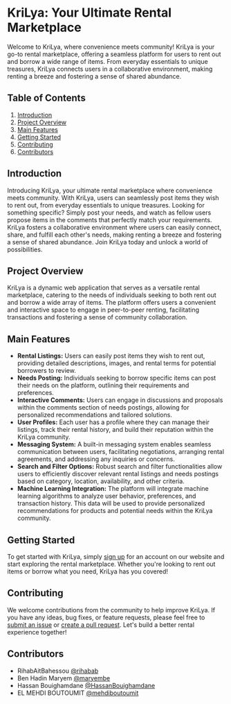# KriLya: Your Ultimate Rental Marketplace

Welcome to KriLya, where convenience meets community! KriLya is your go-to rental marketplace, offering a seamless platform for users to rent out and borrow a wide range of items. From everyday essentials to unique treasures, KriLya connects users in a collaborative environment, making renting a breeze and fostering a sense of shared abundance.

## Table of Contents
1. [Introduction](#introduction)
2. [Project Overview](#project-overview)
3. [Main Features](#main-features)
4. [Getting Started](#getting-started)
5. [Contributing](#contributing)
6. [Contributors](#contributors)

## Introduction
Introducing KriLya, your ultimate rental marketplace where convenience meets community. With KriLya, users can seamlessly post items they wish to rent out, from everyday essentials to unique treasures. Looking for something specific? Simply post your needs, and watch as fellow users propose items in the comments that perfectly match your requirements. KriLya fosters a collaborative environment where users can easily connect, share, and fulfill each other's needs, making renting a breeze and fostering a sense of shared abundance. Join KriLya today and unlock a world of possibilities.

## Project Overview
KriLya is a dynamic web application that serves as a versatile rental marketplace, catering to the needs of individuals seeking to both rent out and borrow a wide array of items. The platform offers users a convenient and interactive space to engage in peer-to-peer renting, facilitating transactions and fostering a sense of community collaboration.

## Main Features
- **Rental Listings:** Users can easily post items they wish to rent out, providing detailed descriptions, images, and rental terms for potential borrowers to review.
- **Needs Posting:** Individuals seeking to borrow specific items can post their needs on the platform, outlining their requirements and preferences.
- **Interactive Comments:** Users can engage in discussions and proposals within the comments section of needs postings, allowing for personalized recommendations and tailored solutions.
- **User Profiles:** Each user has a profile where they can manage their listings, track their rental history, and build their reputation within the KriLya community.
- **Messaging System:** A built-in messaging system enables seamless communication between users, facilitating negotiations, arranging rental agreements, and addressing any inquiries or concerns.
- **Search and Filter Options:** Robust search and filter functionalities allow users to efficiently discover relevant rental listings and needs postings based on category, location, availability, and other criteria.
- **Machine Learning Integration:** The platform will integrate machine learning algorithms to analyze user behavior, preferences, and transaction history. This data will be used to provide personalized recommendations for products and potential needs within the KriLya community.

## Getting Started
To get started with KriLya, simply [sign up](#) for an account on our website and start exploring the rental marketplace. Whether you're looking to rent out items or borrow what you need, KriLya has you covered!

## Contributing
We welcome contributions from the community to help improve KriLya. If you have any ideas, bug fixes, or feature requests, please feel free to [submit an issue](https://github.com/HassanBouighamdane/KriLya/issues/new) or [create a pull request](https://github.com/HassanBouighamdane/KriLya/pulls). Let's build a better rental experience together!

## Contributors
- RihabAitBahessou  [@rihabab](https://github.com/rihabab)
- Ben Hadin Maryem [@maryembe](https://github.com/maryembe)
- Hassan Bouighamdane [@HassanBouighamdane](https://github.com/HassanBouighamdane)
- EL MEHDI BOUTOUMIT [@mehdiboutoumit](https://github.com/mehdiboutoumit)

